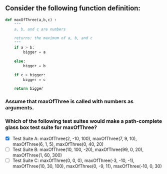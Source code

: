 ## Consider the following function definition:

```py
def maxOfThree(a,b,c) :
    """
    a, b, and c are numbers

    returns: the maximum of a, b, and c        
    """
    if a > b:
        bigger = a

    else:
        bigger = b

    if c > bigger:
        bigger = c

    return bigger
```

### Assume that maxOfThree is called with numbers as arguments.

### Which of the following test suites would make a path-complete glass box test suite for maxOfThree?

- [x] Test Suite A: maxOfThree(2, -10, 100), maxOfThree(7, 9, 10), maxOfThree(6, 1, 5), maxOfThree(0, 40, 20)
- [ ] Test Suite B: maxOfThree(10, 100, -20), maxOfThree(99, 0, 20), maxOfThree(1, 60, 300)
- [ ] Test Suite C: maxOfThree(0, 0, 0), maxOfThree(-3, -10, -1), maxOfThree(10, 30, 100), maxOfThree(0, -9, 11), maxOfThree(-10, 0, 30)
